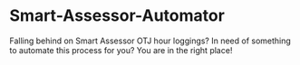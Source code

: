 # Smart-Assessor-Automator
Falling behind on Smart Assessor OTJ hour loggings? In need of something to automate this process for you? You are in the right place!
